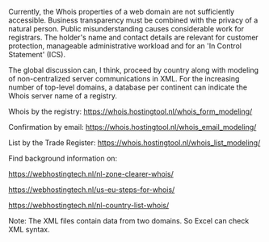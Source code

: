 Currently, the Whois properties of a web domain are not sufficiently accessible. Business transparency must be combined with the privacy of a natural person. Public misunderstanding causes considerable work for registrars. The holder's name and contact details are relevant for customer protection, manageable administrative workload and for an 'In Control Statement' (ICS).

The global discussion can, I think, proceed by country along with modeling of non-centralized server communications in XML. For the increasing number of top-level domains, a database per continent can indicate the Whois server name of a registry.

Whois by the registry: https://whois.hostingtool.nl/whois_form_modeling/

Confirmation by email: https://whois.hostingtool.nl/whois_email_modeling/

List by the Trade Register: https://whois.hostingtool.nl/whois_list_modeling/

Find background information on:

https://webhostingtech.nl/nl-zone-clearer-whois/

https://webhostingtech.nl/us-eu-steps-for-whois/

https://webhostingtech.nl/nl-country-list-whois/

Note: The XML files contain data from two domains. So Excel can check XML syntax.
